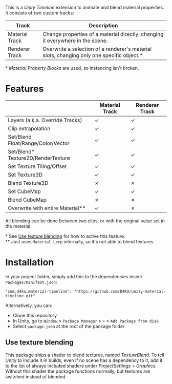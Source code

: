 This is a *Unity Timeline* extension to animate and blend material properties.
It consists of two custom tracks:

| Track          | Description |
| -------------- | ----------- |
| Material Track | Change properties of a material directly, changing it everywhere in the scene.            |
| Renderer Track | Overwrite a selection of a renderer's material slots, changing only one specific object.* |

\* *Material Property Blocks* are used, so instancing isn't broken.

# Features

|                                    | Material Track | Renderer Track |
| ---------------------------------- | -------------- | -------------- |
| Layers (a.k.a. Override Tracks)    | &check;        | &check;        |
| Clip extrapolation                 | &check;        | &check;        |
| Set/Blend Float/Range/Color/Vector | &check;        | &check;        |
| Set/Blend* Texture2D/RenderTexture | &check;        | &check;        |
| Set Texture Tiling/Offset          | &check;        | &check;        |
| Set Texture3D                      | &check;        | &check;        |
| Blend Texture3D                    | &cross;        | &cross;        |
| Set CubeMap                        | &check;        | &check;        |
| Blend CubeMap                      | &cross;        | &cross;        |
| Overwrite with entire Material**   | &check;        | &cross;        |

All blending can be done between two clips, or with the original value set
in the material.

\* See [Use texture blending](#use-texture-blending) for how to active this
feature.<br/>
\** Just uses `Material.Lerp` internally, so it's not able to blend textures.

# Installation

In your project folder, simply add this to the dependencies inside `Packages/manifest.json`:

`"com.d4ku.material-timeline": "https://github.com/D4KU/unity-material-timeline.git"`

Alternatively, you can:
* Clone this repository
* In Unity, go to `Window` > `Package Manager` > `+` > `Add Package from disk`
* Select `package.json` at the root of the package folder

## Use texture blending

This package ships a shader to blend textures, named *TextureBlend*. To tell
Unity to include it in builds, even if no scene has a dependency to it, add it
to the list of always included shaders under *ProjectSettings* > *Graphics*.
Without this shader the package functions normally, but textures are switched
instead of blended.
